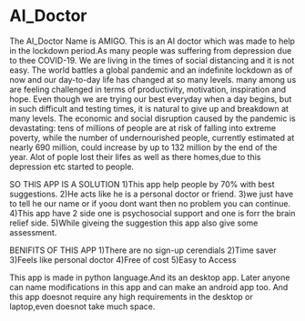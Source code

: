 # AI_Doctor
The AI_Doctor Name is AMIGO.
This is an AI doctor which was made to help in the lockdown period.As many people was suffering from depression due to thee COVID-19.
We are living in the times of social distancing and it is not easy. The world battles a global pandemic and an indefinite lockdown as of now and our day-to-day life has changed at so many levels. many among us are feeling challenged in terms of productivity, motivation, inspiration and hope.
Even though we are trying our best everyday when a day begins, but in such difficult and testing times, it is natural to give up and breakdown at many levels.
The economic and social disruption caused by the pandemic is devastating: tens of millions of people are at risk of falling into extreme poverty, while the number of undernourished people, currently estimated at nearly 690 million, could increase by up to 132 million by the end of the year.
Alot of pople lost their lifes as well as there homes,due to this depression etc started to people.

SO THIS APP IS A SOLUTION
1)This app help people by 70% with best suggestions.
2)He acts like he is a personal doctor or friend.
3)we just have to tell he our name or if yoou dont want then no problem you can continue.
4)This app have 2 side one is psychosocial support and one is forr the brain relief side.
5)While giveing the suggestion this app also give some assessment.

BENIFITS OF THIS APP 
1)There are no sign-up cerendials
2)Time saver
3)Feels like personal doctor
4)Free of cost
5)Easy to Access

This app is made in python language.And its an desktop app.
Later anyone can name modifications in this app and can make an android app too.
And this app doesnot require any high requirements in the desktop or laptop,even doesnot take much space.
